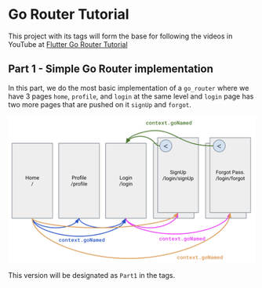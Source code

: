 # Go Router Tutorial

This project with its tags will form the base for following the videos in YouTube 
at [Flutter Go Router Tutorial](https://www.youtube.com/playlist?list=PLyK2hHQDMu7BxJxC6B7m26YVMcCkXOsuQ)

## Part 1 - Simple Go Router implementation

In this part, we do the most basic implementation of a `go_router` where we have 3 pages `home`, `profile`, and `login` at the same level and `login` page has two more pages that are pushed on it `signUp` and `forgot`.

![Alt text](assets/images/simple_go_router_implementation.png)

This version will be designated as `Part1` in the tags.



